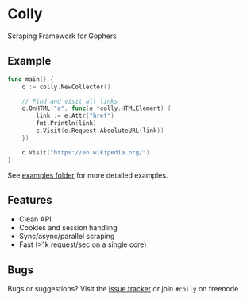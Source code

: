 # Colly

Scraping Framework for Gophers


## Example

```go
func main() {
	c := colly.NewCollector()

    // Find and visit all links
	c.OnHTML("a", func(e *colly.HTMLElement) {
		link := e.Attr("href")
		fmt.Println(link)
		c.Visit(e.Request.AbsoluteURL(link))
	})

	c.Visit("https://en.wikipedia.org/")
}
```

See [examples folder](https://github.com/asciimoo/colly/tree/master/examples) for more detailed examples.


## Features

 * Clean API
 * Cookies and session handling
 * Sync/async/parallel scraping
 * Fast (>1k request/sec on a single core)


## Bugs

Bugs or suggestions? Visit the [issue tracker](https://github.com/asciimoo/colly/issues) or join `#colly` on freenode
